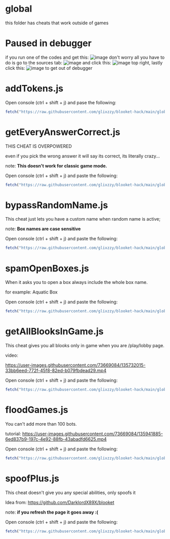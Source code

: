 # global
this folder has cheats that work outside of games

# Paused in debugger
if you run one of the codes and get this: ![image](https://user-images.githubusercontent.com/73669084/133943133-af7cc9b8-75ab-496c-a17e-5851b6d7ff63.png) don't worry all you have to do is go to the sources tab: ![image](https://user-images.githubusercontent.com/73669084/133943102-701b0737-b0ca-4ccd-b533-e782c7767447.png) and click this: ![image](https://user-images.githubusercontent.com/73669084/133943169-2897f143-258f-49d8-81e3-181ffe857c8e.png) top right, lastly click this: ![image](https://user-images.githubusercontent.com/73669084/133943122-bc762f73-8522-435a-abb8-905233c95ebe.png) to get out of debugger


# addTokens.js
Open console (ctrl + shift + j) and pase the following:
```js
fetch("https://raw.githubusercontent.com/glixzzy/blooket-hack/main/global/addTokens.js").then((res) => res.text().then((t) => eval(t)))
```

# getEveryAnswerCorrect.js
THIS CHEAT IS OVERPOWERED

even if you pick the wrong answer it will say its correct, its literally crazy...

note: **This doesn't work for classic game mode.**

Open console (ctrl + shift + j) and paste the following:
```js
fetch("https://raw.githubusercontent.com/glixzzy/blooket-hack/main/global/getEveryAnswerCorrect.js").then((res) => res.text().then((t) => eval(t)))
```

# bypassRandomName.js 
This cheat just lets you have a custom name when random name is active;

note: **Box names are case sensitive**

Open console (ctrl + shift + j) and paste the following:
```js
fetch("https://raw.githubusercontent.com/glixzzy/blooket-hack/main/global/bypassRandomName.js").then((res) => res.text().then((t) => eval(t)))
```
# spamOpenBoxes.js
When it asks you to open a box always include the whole box name.

for example: Aquatic Box

Open console (ctrl + shift + j) and paste the following:
```js
fetch("https://raw.githubusercontent.com/glixzzy/blooket-hack/main/global/spamOpenBoxes.js").then((res) => res.text().then((t) => eval(t)))
```

# getAllBlooksInGame.js
This cheat gives you all blooks only in game when you are /play/lobby page.

video: 

https://user-images.githubusercontent.com/73669084/135732015-33bb6eed-772f-45f8-82ed-b079fbdead29.mp4

Open console (ctrl + shift + j) and paste the following:
```js
fetch("https://raw.githubusercontent.com/glixzzy/blooket-hack/main/global/getAllBlooksInGame.js").then((res) => res.text().then((t) => eval(t)))
```

# floodGames.js
You can't add more than 100 bots.

tutorial: 
https://user-images.githubusercontent.com/73669084/135941885-6ed837b9-197c-4e92-88fb-43abadfd6625.mp4


Open console (ctrl + shift + j) and paste the following:
```js
fetch("https://raw.githubusercontent.com/glixzzy/blooket-hack/main/global/floodGames.js").then((res) => res.text().then((t) => eval(t)))
```

# spoofPlus.js
This cheat doesn't give you any special abilities, only spoofs it

Idea from: https://github.com/DarklordX89X/blooket

note: **if you refresh the page it goes away :(**

Open console (ctrl + shift + j) and paste the following:
```js
fetch("https://raw.githubusercontent.com/glixzzy/blooket-hack/main/global/spoofPlus.js").then((res) => res.text().then((t) => eval(t)))
```
